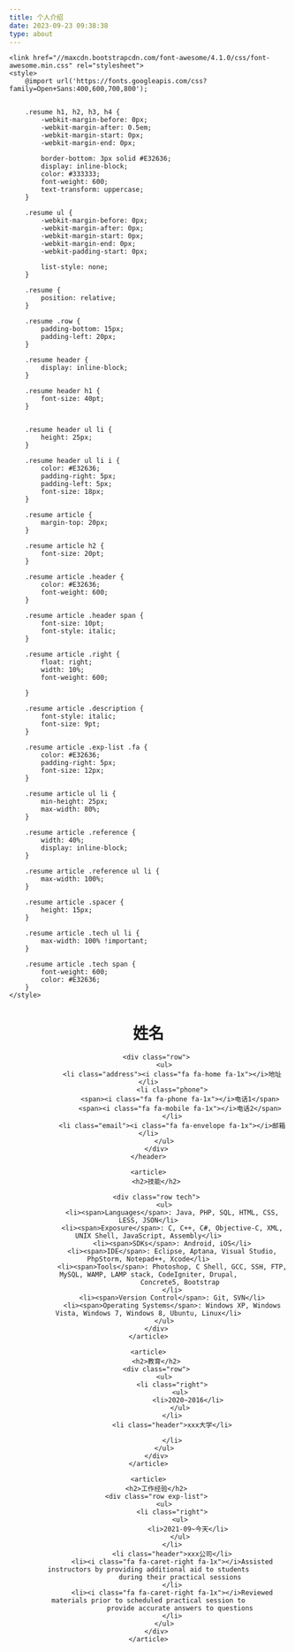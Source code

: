 ```yaml
---
title: 个人介绍
date: 2023-09-23 09:38:38
type: about
---
```


    <link href="//maxcdn.bootstrapcdn.com/font-awesome/4.1.0/css/font-awesome.min.css" rel="stylesheet">
    <style>
        @import url('https://fonts.googleapis.com/css?family=Open+Sans:400,600,700,800');


        .resume h1, h2, h3, h4 {
            -webkit-margin-before: 0px;
            -webkit-margin-after: 0.5em;
            -webkit-margin-start: 0px;
            -webkit-margin-end: 0px;

            border-bottom: 3px solid #E32636;
            display: inline-block;
            color: #333333;
            font-weight: 600;
            text-transform: uppercase;
        }

        .resume ul {
            -webkit-margin-before: 0px;
            -webkit-margin-after: 0px;
            -webkit-margin-start: 0px;
            -webkit-margin-end: 0px;
            -webkit-padding-start: 0px;

            list-style: none;
        }

        .resume {
            position: relative;
        }

        .resume .row {
            padding-bottom: 15px;
            padding-left: 20px;
        }

        .resume header {
            display: inline-block;
        }

        .resume header h1 {
            font-size: 40pt;
        }


        .resume header ul li {
            height: 25px;
        }

        .resume header ul li i {
            color: #E32636;
            padding-right: 5px;
            padding-left: 5px;
            font-size: 18px;
        }

        .resume article {
            margin-top: 20px;
        }

        .resume article h2 {
            font-size: 20pt;
        }

        .resume article .header {
            color: #E32636;
            font-weight: 600;
        }

        .resume article .header span {
            font-size: 10pt;
            font-style: italic;
        }

        .resume article .right {
            float: right;
            width: 10%;
            font-weight: 600;

        }

        .resume article .description {
            font-style: italic;
            font-size: 9pt;
        }

        .resume article .exp-list .fa {
            color: #E32636;
            padding-right: 5px;
            font-size: 12px;
        }

        .resume article ul li {
            min-height: 25px;
            max-width: 80%;
        }

        .resume article .reference {
            width: 40%;
            display: inline-block;
        }

        .resume article .reference ul li {
            max-width: 100%;
        }

        .resume article .spacer {
            height: 15px;
        }

        .resume article .tech ul li {
            max-width: 100% !important;
        }

        .resume article .tech span {
            font-weight: 600;
            color: #E32636;
        }
    </style>

<div class="resume">
    <header>
        <h1>姓名</h1>

        <div class="row">
            <ul>
                <li class="address"><i class="fa fa-home fa-1x"></i>地址</li>
                <li class="phone">
                    <span><i class="fa fa-phone fa-1x"></i>电话1</span>
                    <span><i class="fa fa-mobile fa-1x"></i>电话2</span>
                </li>
                <li class="email"><i class="fa fa-envelope fa-1x"></i>邮箱</li>
            </ul>
        </div>
    </header>

    <article>
        <h2>技能</h2>

        <div class="row tech">
            <ul>
                <li><span>Languages</span>: Java, PHP, SQL, HTML, CSS, LESS, JSON</li>
                <li><span>Exposure</span>: C, C++, C#, Objective-C, XML, UNIX Shell, JavaScript, Assembly</li>
                <li><span>SDKs</span>: Android, iOS</li>
                <li><span>IDE</span>: Eclipse, Aptana, Visual Studio, PhpStorm, Notepad++, Xcode</li>
                <li><span>Tools</span>: Photoshop, C Shell, GCC, SSH, FTP, MySQL, WAMP, LAMP stack, CodeIgniter, Drupal,
                    Concrete5, Bootstrap
                </li>
                <li><span>Version Control</span>: Git, SVN</li>
                <li><span>Operating Systems</span>: Windows XP, Windows Vista, Windows 7, Windows 8, Ubuntu, Linux</li>
            </ul>
        </div>
    </article>

    <article>
        <h2>教育</h2>
        <div class="row">
            <ul>
                <li class="right">
                    <ul>
                        <li>2020~2016</li>
                    </ul>
                </li>
                <li class="header">xxx大学</li>
<!--                <li>University of SomeCity, SomeCity, United Kingdom</li>-->
<!--                <li class="description">Concentration in Object Oriented Programming, Web Development, and Mathematics-->
                </li>
            </ul>
        </div>
    </article>

    <article>
        <h2>工作经验</h2>
        <div class="row exp-list">
            <ul>
                <li class="right">
                    <ul>
                        <li>2021-09~今天</li>
                    </ul>
                </li>
                <li class="header">xxx公司</li>
                <li><i class="fa fa-caret-right fa-1x"></i>Assisted instructors by providing additional aid to students
                    during their practical sessions
                </li>
                <li><i class="fa fa-caret-right fa-1x"></i>Reviewed materials prior to scheduled practical session to
                    provide accurate answers to questions
                </li>
            </ul>
        </div>
    </article>
<!--    <article>-->
<!--        <h2>References</h2>-->

<!--        <div class="row">References Available Upon Request</div>-->
<!--    </article>-->
</div>

